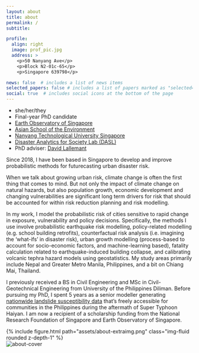 ```yaml
---
layout: about
title: about
permalink: /
subtitle: 

profile:
  align: right
  image: prof_pic.jpg
  address: >
    <p>50 Nanyang Ave</p>
    <p>Block N2-01c-65</p>
    <p>Singapore 639798</p>

news: false  # includes a list of news items
selected_papers: false # includes a list of papers marked as "selected={true}"
social: true  # includes social icons at the bottom of the page
---
```


* she/her/they
* Final-year PhD candidate
* [Earth Observatory of Singapore](https://earthobservatory.sg)
* [Asian School of the Environment](https://www.ntu.edu.sg/ase)
* [Nanyang Technological University Singapore](https://www.ntu.edu.sg)
* [Disaster Analytics for Society Lab (DASL)](https://disaster-analytics.com)
* PhD adviser: [David Lallemant](https://earthobservatory.sg/people/david-lallemant)



Since 2018, I have been based in Singapore to develop and improve probabilistic methods for futurecasting urban disaster risk.

When we talk about growing urban risk, climate change is often the first thing that comes to mind. But not only the impact of climate change on natural hazards, but also population growth, economic development and changing vulnerabilities are significant long term drivers for risk that should be accounted for within risk reduction planning and risk modelling.

In my work, I model the probabilistic risk of cities sensitive to rapid change in exposure, vulnerability and policy decisions. Specifically, the methods I use involve probabilistic earthquake risk modelling, policy-related modelling (e.g. school building retrofits), counterfactual risk analysis (i.e. imagining the ‘what-ifs’ in disaster risk), urban growth modelling (process-based to account for socio-economic factors, and machine-learning based), fatality calculation related to earthquake-induced building collapse, and calibrating volcanic tephra hazard models using geostatistics. My study areas primarily include Nepal and Greater Metro Manila, Philippines, and a bit on Chiang Mai, Thailand.

I previously received a BS in Civil Engineering and MSc in Civil-Geotechnical Engineering from University of the Philippines Diliman. Before pursuing my PhD, I spent 5 years as a senior modeller generating [nationwide landslide susceptibility data](https://resilience.up.edu.ph/about-us/) that’s freely accessible for communities in the Philippines during the aftermath of Super Typhoon Haiyan. I am now a recipient of a scholarship funding from the National Research Foundation of Singapore and Earth Observatory of Singapore.

<div class="row mt-3">
    <div class="col-sm mt-3 mt-md-0">
        {% include figure.html path="assets/about-extraimg.png" class="img-fluid rounded z-depth-1" %}
    </div>
</div>


<img src="assets/about-extraimg.png" alt="about-cover">
